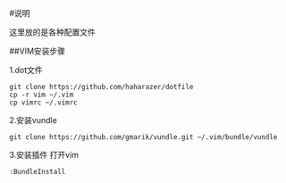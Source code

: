 #说明

这里放的是各种配置文件

##VIM安装步骤

1.dot文件
```
git clone https://github.com/haharazer/dotfile
cp -r vim ~/.vim
cp vimrc ~/.vimrc
```

2.安装vundle
```
git clone https://github.com/gmarik/vundle.git ~/.vim/bundle/vundle
```

3.安装插件
打开vim
```
:BundleInstall
```
